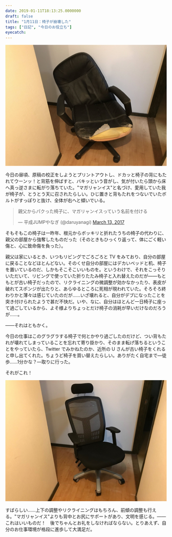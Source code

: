 ```yaml
---
date: 2019-01-11T18:13:25.0000000
draft: false
title: "1月11日：椅子が崩壊した"
tags: ["日記", "今日のお役立ち"]
eyecatch: 
---
```

<p><span itemscope itemtype="http://schema.org/Photograph"><img src="20190111175630.png" alt="f:id:daruyanagi:20190111175630p:plain" title="f:id:daruyanagi:20190111175630p:plain" class="hatena-fotolife" itemprop="image"></span></p><p>今日の昼頃、原稿の校正をしようとプリントアウトし、ドカッと椅子の背にもたれてウーンッ！と背筋を伸ばすと、バキッという音がし、気が付いたら頭から床へ真っ逆さまに転がり落ちていた。"マガリャンイス"と名づけ、愛用していた我が椅子が、とうとう天に召されたらしい。ひじ置きと背もたれをつないでいたボルトがすっぽりと抜け、全体が右へと傾いでいる。</p><p><blockquote class="twitter-tweet" data-lang="HASH(0xf7f8a78)"><p lang="ja" dir="ltr">親父からパクった椅子に、マガリャンイスっていう名前を付ける</p>&mdash; 平成JUMPやなぎ (@daruyanagi) <a href="https://twitter.com/daruyanagi/status/841141670007652354?ref_src=twsrc%5Etfw">March 13, 2017</a></blockquote><script async src="https://platform.twitter.com/widgets.js" charset="utf-8"></script></p><p>そもそもこの椅子は一昨年、根元からボッキリと折れたうちの椅子の代わりに、親父の部屋から強奪したものだった（そのときもひっくり返って、体にごく軽い傷と、心に致命傷を負った）。</p><p>親父は家にいるとき、いつもリビングでごろごろと TV をみており、自分の部屋に戻ることなどほとんどない。そのくせ自分の部屋にはデカいベッドと机、椅子を置いているのだ、しかもそこそこいいものを。というわけで、それをこっそりいただいて、リビングで使っていた折りたたみ椅子と入れ替えたのだが――もともとが古い椅子だったので、リクライニングの微調整が効かなかったり、表皮が破れてスポンジが出たりと、あらゆるところに死相が現われていた。そろそろ終わりかと薄々は感じていたのだが……いざ壊れると、自分がデブになったことを突き付けられたようで甚だ不快だ。いや、なに、自分はほとんど一日椅子に座って過ごしているから、よそ様よりちょっとだけ椅子の消耗が早いだけなのだろうが……。</p><p>――それはともかく。</p><p>今日の仕事はこのグラグラする椅子で何とかやり過ごしたのだけど、つい背もたれが壊れてしまっていることを忘れて寄り掛かり、そのまま転げ落ちるということをやっていたら、Twitter でみかねたのか、近所の U さんが古い椅子をくれると申し出てくれた。ちょうど椅子を買い替えたらしい。ありがたく自宅まで―徒歩……1分かな？―取りに行った。</p><p>それがこれ！</p><p><span itemscope itemtype="http://schema.org/Photograph"><img src="20190111180622.png" alt="f:id:daruyanagi:20190111180622p:plain" title="f:id:daruyanagi:20190111180622p:plain" class="hatena-fotolife" itemprop="image"></span></p><p>すばらしい……上下の調整やリクライニングはもちろん、前傾の調整も行える。"マガリャンイス"よりも背中とお尻にサポートがあり、文明を感じる。――これはいいものだ！　後でちゃんとお礼をしなければならない。とりあえず、自分のお仕事環境が格段に進歩して大満足だ。</p>
